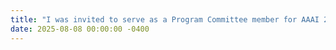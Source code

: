 ```yaml
---
title: "I was invited to serve as a Program Committee member for AAAI 2026 (Special Track on AI for Social Impact)."
date: 2025-08-08 00:00:00 -0400
---
```

